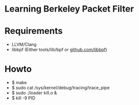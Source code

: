 Learning Berkeley Packet Filter
===============================

# Requirements

- LLVM/Clang
- libbpf (Either tools/lib/bpf or [github.com/libbpf](https://github.com/libbpf/libbpf))

# Howto

- $ make
- $ sudo cat /sys/kernel/debug/tracing/trace_pipe
- $ sudo ./loader kill.o &
- $ kill -9 PID
